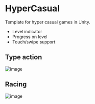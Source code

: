# HyperCasual
Template for hyper casual games in Unity.

- Level indicator
- Progress on level
- Touch/swipe support 

## Type action
![image](https://github.com/user-attachments/assets/8590c1e9-405f-43d8-8862-418c16b477b5)


## Racing
![image](https://github.com/user-attachments/assets/58eea736-fd89-47dc-90de-c1faa83ca86c)


